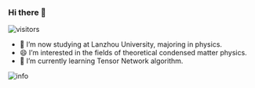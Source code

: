 ### Hi there 👋
![visitors](https://visitor-badge.glitch.me/badge?page_id=https://github.com/chenjl517)
- 🔭 I’m now studying at Lanzhou University, majoring in physics.
- 😄 I’m interested in the fields of theoretical condensed matter physics.
- 🌱 I’m currently learning Tensor Network algorithm.


![info](https://github-readme-stats.vercel.app/api?username=chenjl517&show_icons=true&count_private=true&hide=prs&theme=default_repocard)


<!--
**chenjl517/chenjl517** is a ✨ _special_ ✨ repository because its `README.md` (this file) appears on your GitHub profile.

Here are some ideas to get you started:

- 🔭 I’m currently working on ...
- 🌱 I’m currently learning ...
- 👯 I’m looking to collaborate on ...
- 🤔 I’m looking for help with ...
- 💬 Ask me about ...
- 📫 How to reach me: ...
- 😄 Pronouns: ...
- ⚡ Fun fact: ...
-->
